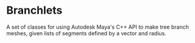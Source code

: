 # Branchlets

A set of classes for using Autodesk Maya's C++ API to make tree branch meshes, given lists of segments defined by a vector and radius.
